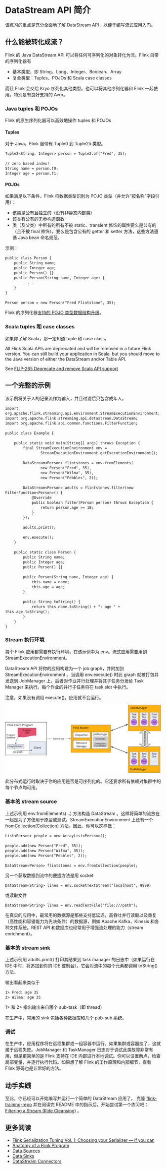 # DataStream API 简介

该练习的重点是充分全面地了解 DataStream API，以便于编写流式应用入门。

## 什么能被转化成流？

Flink 的 Java DataStream API 可以将任何可序列化的对象转化为流。Flink 自带的序列化器有

* 基本类型，即 String、Long、Integer、Boolean、Array
* 复合类型：Tuples、POJOs 和 Scala case classes

而且 Flink 会交给 Kryo 序列化其他类型。也可以将其他序列化器和 Flink 一起使用。特别是有良好支持的 Avro。

### Java tuples 和 POJOs

Flink 的原生序列化器可以高效地操作 tuples 和 POJOs

#### Tuples

对于 Java，Flink 自带有 Tuple0 到 Tuple25 类型。

~~~
Tuple2<String, Integer> person = Tuple2.of("Fred", 35);

// zero based index!  
String name = person.f0;
Integer age = person.f1;
~~~

#### POJOs

如果满足以下条件，Flink 将数据类型识别为 POJO 类型（并允许“按名称”字段引用）：

* 该类是公有且独立的（没有非静态内部类）
* 该类有公有的无参构造函数
* 类（及父类）中所有的所有不被 static、transient 修饰的属性要么是公有的（且不被 final 修饰），要么是包含公有的 getter 和
  setter 方法，这些方法遵循 Java bean 命名规范。

示例：

~~~
public class Person {
    public String name;  
    public Integer age;  
    public Person() {}
    public Person(String name, Integer age) {  
        . . .
    }
}  

Person person = new Person("Fred Flintstone", 35);
~~~

Flink 的序列化器[支持的 POJO 类型数据结构升级]()。

### Scala tuples 和 case classes

如果你了解 Scala，那一定知道 tuple 和 case class。

All Flink Scala APIs are deprecated and will be removed in a future Flink version. You can still build your application
in Scala, but you should move to the Java version of either the DataStream and/or Table API.

See [FLIP-265 Deprecate and remove Scala API support]()

## 一个完整的示例

该示例将关于人的记录流作为输入，并且过滤后只包含成年人。

~~~
import org.apache.flink.streaming.api.environment.StreamExecutionEnvironment;
import org.apache.flink.streaming.api.datastream.DataStream;
import org.apache.flink.api.common.functions.FilterFunction;

public class Example {

    public static void main(String[] args) throws Exception {
        final StreamExecutionEnvironment env =
                StreamExecutionEnvironment.getExecutionEnvironment();

        DataStream<Person> flintstones = env.fromElements(
                new Person("Fred", 35),
                new Person("Wilma", 35),
                new Person("Pebbles", 2));

        DataStream<Person> adults = flintstones.filter(new FilterFunction<Person>() {
            @Override
            public boolean filter(Person person) throws Exception {
                return person.age >= 18;
            }
        });

        adults.print();

        env.execute();
    }

    public static class Person {
        public String name;
        public Integer age;
        public Person() {}

        public Person(String name, Integer age) {
            this.name = name;
            this.age = age;
        }

        public String toString() {
            return this.name.toString() + ": age " + this.age.toString();
        }
    }
}
~~~

### Stream 执行环境

每个 Flink 应用都需要有执行环境，在该示例中为 env。流式应用需要用到 StreamExecutionEnvironment。

DataStream API 将你的应用构建为一个 job graph，并附加到 StreamExecutionEnvironment 。当调用 env.execute() 时此 graph
就被打包并发送到 JobManager 上，后者对作业并行处理并将其子任务分发给 Task Manager 来执行。每个作业的并行子任务将在 task
slot 中执行。

注意，如果没有调用 execute()，应用就不会运行。

![](images/intro-to-the-datastream-api/distributed-runtime.svg)

此分布式运行时取决于你的应用是否是可序列化的。它还要求所有依赖对集群中的每个节点均可用。

### 基本的 stream source

上述示例用 env.fromElements(...) 方法构造 DataStream<Person> 。这样将简单的流放在一起是为了方便用于原型或测试。StreamExecutionEnvironment
上还有一个 fromCollection(Collection) 方法。因此，你可以这样做：

~~~
List<Person> people = new ArrayList<Person>();

people.add(new Person("Fred", 35));
people.add(new Person("Wilma", 35));
people.add(new Person("Pebbles", 2));

DataStream<Person> flintstones = env.fromCollection(people);
~~~

另一个获取数据到流中的便捷方法是用 socket

~~~
DataStream<String> lines = env.socketTextStream("localhost", 9999)
~~~

或读取文件

~~~
DataStream<String> lines = env.readTextFile("file:///path");
~~~

在真实的应用中，最常用的数据源是那些支持低延迟，高吞吐并行读取以及重复（高性能和容错能力为先决条件）的数据源，例如 Apache
Kafka，Kinesis 和各种文件系统。REST API 和数据库也经常用于增强流处理的能力（stream enrichment）。

### 基本的 stream sink

上述示例用 adults.print() 打印其结果到 task manager 的日志中（如果运行在 IDE 中时，将追加到你的 IDE 控制台）。它会对流中的每个元素都调用
toString() 方法。

输出看起来类似于

~~~
1> Fred: age 35
2> Wilma: age 35
~~~

1> 和 2> 指出输出来自哪个 sub-task（即 thread）

在生产中，常用的 sink 包括各种数据库和几个 pub-sub 系统。

### 调试

在生产中，应用程序将在远程集群或一组容器中运行。如果集群或容器挂了，这就属于远程失败。JobManager 和 TaskManager
日志对于调试此类故障非常有用，但是更简单的是 Flink 支持在 IDE 内部进行本地调试。你可以设置断点，检查局部变量，并逐行执行代码。如果想了解
Flink 的工作原理和内部细节，查看 Flink 源码也是非常好的方法。

## 动手实践

至此，你已经可以开始编写并运行一个简单的 DataStream 应用了。 克隆 [flink-training-repo]() 并在阅读完 README
中的指示后，开始尝试第一个练习吧：[Filtering a Stream (Ride Cleansing)]() 。

## 更多阅读

* [Flink Serialization Tuning Vol. 1: Choosing your Serializer — if you can]()
* [Anatomy of a Flink Program]()
* [Data Sources]()
* [Data Sinks]()
* [DataStream Connectors]()

